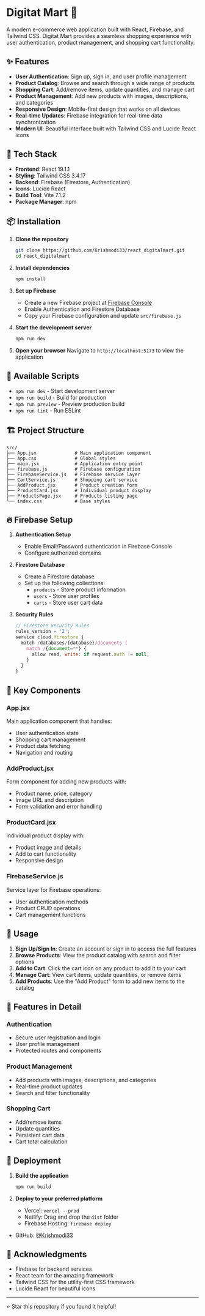 # Digitat Mart 🛒

A modern e-commerce web application built with React, Firebase, and Tailwind CSS. Digitat Mart provides a seamless shopping experience with user authentication, product management, and shopping cart functionality.

## ✨ Features

- **User Authentication**: Sign up, sign in, and user profile management
- **Product Catalog**: Browse and search through a wide range of products
- **Shopping Cart**: Add/remove items, update quantities, and manage cart
- **Product Management**: Add new products with images, descriptions, and categories
- **Responsive Design**: Mobile-first design that works on all devices
- **Real-time Updates**: Firebase integration for real-time data synchronization
- **Modern UI**: Beautiful interface built with Tailwind CSS and Lucide React icons

## 🚀 Tech Stack

- **Frontend**: React 19.1.1
- **Styling**: Tailwind CSS 3.4.17
- **Backend**: Firebase (Firestore, Authentication)
- **Icons**: Lucide React
- **Build Tool**: Vite 7.1.2
- **Package Manager**: npm

## 📦 Installation

1. **Clone the repository**

   ```bash
   git clone https://github.com/Krishmodi33/react_digitalmart.git
   cd react_digitalmart
   ```

2. **Install dependencies**

   ```bash
   npm install
   ```

3. **Set up Firebase**

   - Create a new Firebase project at [Firebase Console](https://console.firebase.google.com/)
   - Enable Authentication and Firestore Database
   - Copy your Firebase configuration and update `src/firebase.js`

4. **Start the development server**

   ```bash
   npm run dev
   ```

5. **Open your browser**
   Navigate to `http://localhost:5173` to view the application

## 🔧 Available Scripts

- `npm run dev` - Start development server
- `npm run build` - Build for production
- `npm run preview` - Preview production build
- `npm run lint` - Run ESLint

## 🏗️ Project Structure

```
src/
├── App.jsx              # Main application component
├── App.css              # Global styles
├── main.jsx             # Application entry point
├── firebase.js          # Firebase configuration
├── FirebaseService.js   # Firebase service layer
├── CartService.js       # Shopping cart service
├── AddProduct.jsx       # Product creation form
├── ProductCard.jsx      # Individual product display
├── ProductsPage.jsx     # Products listing page
└── index.css            # Base styles
```

## 🔥 Firebase Setup

1. **Authentication Setup**

   - Enable Email/Password authentication in Firebase Console
   - Configure authorized domains

2. **Firestore Database**

   - Create a Firestore database
   - Set up the following collections:
     - `products` - Store product information
     - `users` - Store user profiles
     - `carts` - Store user cart data

3. **Security Rules**
   ```javascript
   // Firestore Security Rules
   rules_version = '2';
   service cloud.firestore {
     match /databases/{database}/documents {
       match /{document=**} {
         allow read, write: if request.auth != null;
       }
     }
   }
   ```

## 🎨 Key Components

### App.jsx

Main application component that handles:

- User authentication state
- Shopping cart management
- Product data fetching
- Navigation and routing

### AddProduct.jsx

Form component for adding new products with:

- Product name, price, category
- Image URL and description
- Form validation and error handling

### ProductCard.jsx

Individual product display with:

- Product image and details
- Add to cart functionality
- Responsive design

### FirebaseService.js

Service layer for Firebase operations:

- User authentication methods
- Product CRUD operations
- Cart management functions

## 🛒 Usage

1. **Sign Up/Sign In**: Create an account or sign in to access the full features
2. **Browse Products**: View the product catalog with search and filter options
3. **Add to Cart**: Click the cart icon on any product to add it to your cart
4. **Manage Cart**: View cart items, update quantities, or remove items
5. **Add Products**: Use the "Add Product" form to add new items to the catalog

## 🎯 Features in Detail

### Authentication

- Secure user registration and login
- User profile management
- Protected routes and components

### Product Management

- Add products with images, descriptions, and categories
- Real-time product updates
- Search and filter functionality

### Shopping Cart

- Add/remove items
- Update quantities
- Persistent cart data
- Cart total calculation

## 🚀 Deployment

1. **Build the application**

   ```bash
   npm run build
   ```

2. **Deploy to your preferred platform**
   - Vercel: `vercel --prod`
   - Netlify: Drag and drop the `dist` folder
   - Firebase Hosting: `firebase deploy`

- GitHub: [@Krishmodi33](https://github.com/Krishmodi33)

## 🙏 Acknowledgments

- Firebase for backend services
- React team for the amazing framework
- Tailwind CSS for the utility-first CSS framework
- Lucide React for beautiful icons

---

⭐ Star this repository if you found it helpful!
